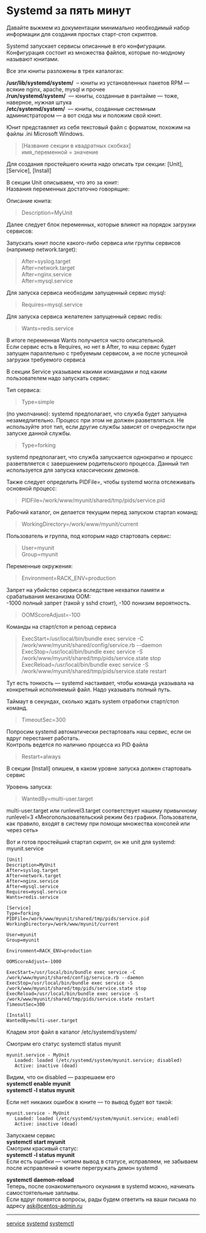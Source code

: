 #  Systemd за пять минут

 Давайте выжмем из документации минимально необходимый набор информации для создания простых старт-стоп скриптов.   
  
 Systemd запускает сервисы описанные в его конфигурации.   
 Конфигурация состоит из множества файлов, которые по-модному называют юнитами.   
  
 Все эти юниты разложены в трех каталогах:   
  
 **/usr/lib/systemd/system/**   – юниты из установленных пакетов RPM — всякие nginx, apache, mysql и прочее   
 **/run/systemd/system/**   — юниты, созданные в рантайме — тоже, наверное, нужная штука   
 **/etc/systemd/system/**   — юниты, созданные системным администратором — а вот сюда мы и положим свой юнит.   
  
 Юнит представляет из себя текстовый файл с форматом, похожим на файлы .ini Microsoft Windows.   
  

> \[Название секции в квадратных скобках\]  
> имя\_переменной = значение

  
  
 Для создания простейшего юнита надо описать три секции: [Unit], [Service], [Install]   
  
 В секции Unit описываем, что это за юнит:   
 Названия переменных достаточно говорящие:   
  
 Описание юнита:   

> Description=MyUnit  

  
 Далее следует блок переменных, которые влияют на порядок загрузки сервисов:   
  
 Запускать юнит после какого-либо сервиса или группы сервисов (например network.target):   

> After=syslog.target  
> After=network.target  
> After=nginx.service  
> After=mysql.service

  
 Для запуска сервиса необходим запущенный сервис mysql:   

> Requires=mysql.service  

  
 Для запуска сервиса желателен запущенный сервис redis:   

> Wants=redis.service  

  
 В итоге переменная Wants получается чисто описательной.   
 Если сервис есть в Requires, но нет в After, то наш сервис будет запущен параллельно с требуемым сервисом, а не после успешной загрузки требуемого сервиса   
  
 В секции Service указываем какими командами и под каким пользователем надо запускать сервис:   
  
 Тип сервиса:   

> Type=simple  

 (по умолчанию): systemd предполагает, что служба будет запущена незамедлительно. Процесс при этом не должен разветвляться. Не используйте этот тип, если другие службы зависят от очередности при запуске данной службы.   
  

> Type=forking  

 systemd предполагает, что служба запускается однократно и процесс разветвляется с завершением родительского процесса. Данный тип используется для запуска классических демонов.   
  
 Также следует определить PIDFile=, чтобы systemd могла отслеживать основной процесс:   

> PIDFile=/work/www/myunit/shared/tmp/pids/service.pid  

  
 Рабочий каталог, он делается текущим перед запуском стартап команд:   

> WorkingDirectory=/work/www/myunit/current  

  
 Пользователь и группа, под которым надо стартовать сервис:   

> User=myunit  
> Group=myunit

  
  
 Переменные окружения:   

> Environment=RACK\_ENV=production  

  
 Запрет на убийство сервиса вследствие нехватки памяти и срабатывания механизма OOM:   
 -1000 полный запрет (такой у sshd стоит), -100 понизим вероятность.   

> OOMScoreAdjust=-100  

  
 Команды на старт/стоп и релоад сервиса   
  

> ExecStart=/usr/local/bin/bundle exec service -C /work/www/myunit/shared/config/service.rb --daemon  
> ExecStop=/usr/local/bin/bundle exec service -S /work/www/myunit/shared/tmp/pids/service.state stop  
> ExecReload=/usr/local/bin/bundle exec service -S /work/www/myunit/shared/tmp/pids/service.state restart  

  
 Тут есть тонкость — systemd настаивает, чтобы команда указывала на конкретный исполняемый файл. Надо указывать полный путь.   
  
 Таймаут в секундах, сколько ждать system отработки старт/стоп команд.   

> TimeoutSec=300  

  
  
 Попросим systemd автоматически рестартовать наш сервис, если он вдруг перестанет работать.   
 Контроль ведется по наличию процесса из PID файла   

> Restart=always  

  
  
 В секции [Install] опишем, в каком уровне запуска должен стартовать сервис   
  
 Уровень запуска:   

> WantedBy=multi-user.target  

  
 multi-user.target или runlevel3.target соответствует нашему привычному runlevel=3 «Многопользовательский режим без графики. Пользователи, как правило, входят в систему при помощи множества консолей или через сеть»   
  
 Вот и готов простейший стартап скрипт, он же unit для systemd:   
 myunit.service   
  

```
[Unit]
Description=MyUnit
After=syslog.target
After=network.target
After=nginx.service
After=mysql.service
Requires=mysql.service
Wants=redis.service

[Service]
Type=forking
PIDFile=/work/www/myunit/shared/tmp/pids/service.pid
WorkingDirectory=/work/www/myunit/current

User=myunit
Group=myunit

Environment=RACK_ENV=production

OOMScoreAdjust=-1000

ExecStart=/usr/local/bin/bundle exec service -C /work/www/myunit/shared/config/service.rb --daemon
ExecStop=/usr/local/bin/bundle exec service -S /work/www/myunit/shared/tmp/pids/service.state stop
ExecReload=/usr/local/bin/bundle exec service -S /work/www/myunit/shared/tmp/pids/service.state restart
TimeoutSec=300

[Install]
WantedBy=multi-user.target 

```

  
 Кладем этот файл в каталог /etc/systemd/system/   
  
 Смотрим его статус systemctl status myunit   
  

```
myunit.service - MyUnit
   Loaded: loaded (/etc/systemd/system/myunit.service; disabled)
   Active: inactive (dead)

```

  
 Видим, что он disabled — разрешаем его   
 **systemctl enable myunit  
systemctl -l status myunit**   
  
 Если нет никаких ошибок в юните — то вывод будет вот такой:   
  

```
myunit.service - MyUnit
   Loaded: loaded (/etc/systemd/system/myunit.service; enabled)
   Active: inactive (dead)

```

  
  
 Запускаем сервис    
 **systemctl start myunit**   
 Смотрим красивый статус:   
 **systemctl -l status myunit**   
 Если есть ошибки — читаем вывод в статусе, исправляем, не забываем после исправлений в юните перегружать демон systemd   
  
 **systemctl daemon-reload**   
 Теперь, после ознакомительного окунания в systemd можно, начинать самостоятельные заплывы.   
 Если вдруг появятся вопросы, рады будем ответить на ваши письма по адресу ask@centos-admin.ru

**********
[service](/tags/service.md)
[systemd](/tags/systemd.md)
[systemctl](/tags/systemctl.md)
